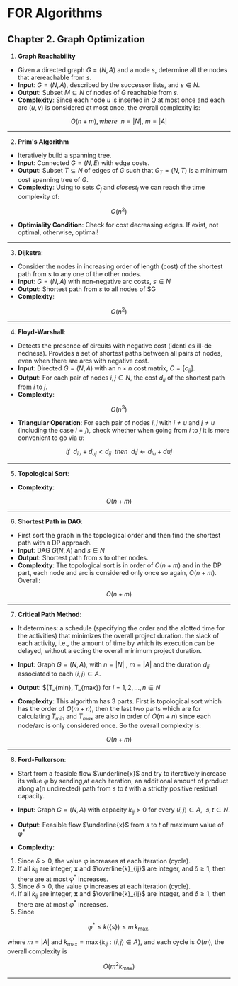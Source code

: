 # FOR Algorithms

## Chapter 2. Graph Optimization

1. **Graph Reachability**

-   Given a directed graph $G = (N,A)$ and a node $s$, determine all the nodes that arereachable from $s$.
-   **Input**: $G = (N,A)$, described by the successor lists, and $s \in N$.
-   **Output**: Subset $M \subseteq N$ of nodes of $G$ reachable from $s$.
-   **Complexity**: Since each node $u$ is inserted in $Q$ at most once and each arc $(u,v)$ is considered at most once, the overall complexity is:

$$
O(n+m), where \ \ n = |N|, \ m = |A|
$$

---

2. **Prim's Algorithm**

-   Iteratively build a spanning tree.
-   **Input**: Connected $G=(N, E)$ with edge costs.
-   **Output**: Subset $T \subseteq N$ of edges of $G$ such that $G_T=(N,T)$ is a minimum cost spanning tree of $G$.
-   **Complexity**: Using to sets $C_j$ and $closest_j$ we can reach the time complexity of:

$$
O(n^2)
$$

-   **Optimiality Condition**: Check for cost decreasing edges. If exist, not optimal, otherwise, optimal!

---

3. **Dijkstra**:

-   Consider the nodes in increasing order of length (cost) of the shortest path from $s$
    to any one of the other nodes.
-   **Input**: $G = (N,A)$ with non-negative arc costs, $s \in N$
-   **Output**: Shortest path from $s$ to all nodes of $G
-   **Complexity**:

$$
O(n^2)
$$

---

4. **Floyd-Warshall**:

-   Detects the presence of circuits with negative cost (identi es ill-de nedness). Provides a set of shortest paths between all pairs of nodes, even when there are arcs with negative cost.
-   **Input**: Directed $G=(N,A)$ with an $n \times n$ cost matrix, $C=[c_{ij}]$.
-   **Output**: For each pair of nodes $i,j \in N$, the cost $d_{ij}$ of the shortest path from $i$ to $j$.
-   **Complexity**:
  
$$
O(n^3)
$$

-   **Triangular Operation**: For each pair of nodes $i, j$ with $i \neq u$ and $j \neq u$ (including the case $i=j$), check whether when going from $i$ to $j$ it is more convenient to go via $u$:

$$
if \ \ d_{iu} + d_{uj} \lt d_{ij} \ \ then \ \ d_ij \leftarrow d_{iu} + d{uj}
$$

---

5.  **Topological Sort**:

-   **Complexity**:

$$
O(n+m)
$$

---

6. **Shortest Path in DAG**:

-   First sort the graph in the topological order and then find the shortest path with a DP approach.
-   **Input**: DAG $G(N,A)$ and $s \in N$
-   **Output**: Shortest path from $s$ to other nodes.
-   **Complexity**: The topological sort is in order of $O(n+m)$ and in the DP part, each node and arc is considered only once so again, $O(n+m)$. Overall:

$$
O(n+m)
$$

---

7. **Critical Path Method**:

-   It determines: a schedule (specifying the order and the alotted time for the activities) that minimizes the overall project duration. the slack of each activity, i.e., the amount of time by which its execution can be delayed, without a ecting the overall minimum project duration.

-   **Input**: Graph $G = (N,A)$, with $n = |N|$ , $m = |A|$ and the duration $d_{ij}$
    associated to each $(i,j) \in A$.
-   **Output**: $(T_{min}, T_{max}) for $i = 1, 2, ..., n \in N$
-   **Complexity**: This algorithm has 3 parts. First is topological sort which has the order of $O(m+n)$, then the last two parts which are for calculating $T_{min}$ and $T_{max}$ are also in order of $O(m+n)$ since each node/arc is only considered once. So the overall complexity is:

$$
O(n+m)
$$

---

8. **Ford-Fulkerson**:

-   Start from a feasible flow $\underline{x}$ and try to iteratively increase its value $\varphi$ by sending,at each iteration, an additional amount of product along a(n undirected) path from $s$ to $t$ with a strictly positive residual capacity.
-   **Input**: Graph $G=(N,A)$ with capacity $k_{ij} \gt 0$ for every $(i,j) \in A, \ \ s,t \in N$.
-   **Output**: Feasible flow $\underline{x}$ from $s$ to $t$ of maximum value of $\varphi^*$

-   **Complexity**:

1. Since $\delta > 0$, the value $\varphi$ increases at each iteration (cycle).
2. If all $k_{ij}$ are integer, $\mathbf{x}$ and $\overline{k}_{ij}$ are integer, and $\delta \geq 1$, then there are at most $\varphi^*$ increases.
3. Since $\delta > 0$, the value $\varphi$ increases at each iteration (cycle).
4. If all $k_{ij}$ are integer, $\mathbf{x}$ and $\overline{k}_{ij}$ are integer, and $\delta \geq 1$, then there are at most $\varphi^*$ increases.
5. Since

$$
\varphi^* \leq k(\{s\}) \leq m \, k_{\text{max}},
$$

where $m = |A|$ and $k_{\text{max}} = \max\{k_{ij} : (i,j) \in A\}$, and each cycle is $O(m)$, the overall complexity is

$$
O(m^2 k_{\text{max}})
$$

---
